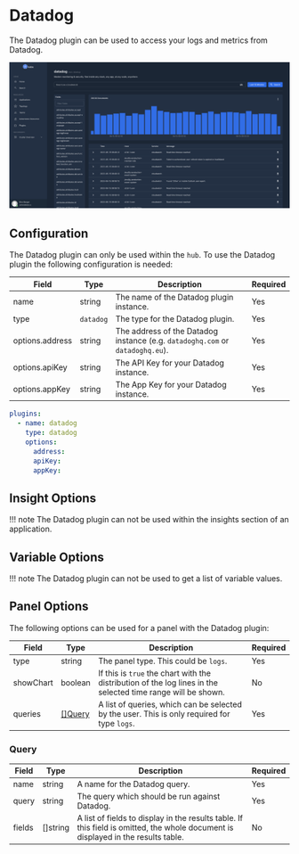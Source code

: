 # Datadog

The Datadog plugin can be used to access your logs and metrics from Datadog.

![Datadog](assets/datadog.png)

## Configuration

The Datadog plugin can only be used within the `hub`. To use the Datadog plugin the following configuration is needed:

| Field | Type | Description | Required |
| ----- | ---- | ----------- | -------- |
| name | string | The name of the Datadog plugin instance. | Yes |
| type | `datadog` | The type for the Datadog plugin. | Yes |
| options.address | string | The address of the Datadog instance (e.g. `datadoghq.com` or `datadoghq.eu`). | Yes |
| options.apiKey | string | The API Key for your Datadog instance. | Yes |
| options.appKey | string | The App Key for your Datadog instance. | Yes |

```yaml
plugins:
  - name: datadog
    type: datadog
    options:
      address:
      apiKey:
      appKey:
```

## Insight Options

!!! note
    The Datadog plugin can not be used within the insights section of an application.

## Variable Options

!!! note
    The Datadog plugin can not be used to get a list of variable values.

## Panel Options

The following options can be used for a panel with the Datadog plugin:

| Field | Type | Description | Required |
| ----- | ---- | ----------- | -------- |
| type | string | The panel type. This could be `logs`. | Yes |
| showChart | boolean | If this is `true` the chart with the distribution of the log lines in the selected time range will be shown. | No |
| queries | [[]Query](#query) | A list of queries, which can be selected by the user. This is only required for type `logs`. | Yes |

### Query

| Field | Type | Description | Required |
| ----- | ---- | ----------- | -------- |
| name | string | A name for the Datadog query. | Yes |
| query | string | The query which should be run against Datadog. | Yes |
| fields | []string | A list of fields to display in the results table. If this field is omitted, the whole document is displayed in the results table. | No |

